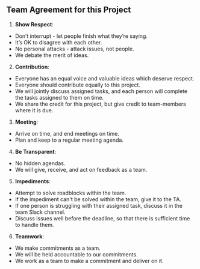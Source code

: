 ## Team Agreement for this Project

1. **Show Respect**:
* Don’t interrupt - let people finish what they’re saying. 
* It’s OK to disagree with each other. 
* No personal attacks - attack issues, not people.
* We debate the merit of ideas.

2. **Contribution**:
* Everyone has an equal voice and valuable ideas which deserve respect.
* Everyone should contribute equally to this project.
* We will jointly discuss assigned tasks, and each person will complete the tasks assigned to them on time.
* We share the credit for this project, but give credit to team-members where it is due.

3. **Meeting**:
* Arrive on time, and end meetings on time.
* Plan and keep to a regular meeting agenda.

4. **Be Transparent**:
* No hidden agendas. 
* We will give, receive, and act on feedback as a team.

5. **Impediments**:
* Attempt to solve roadblocks within the team. 
* If the impediment can't be solved within the team, give it to the TA.
* If one person is struggling with their assigned task, discuss it in the team Slack channel.
* Discuss issues well before the deadline, so that there is sufficient time to handle them.

6. **Teamwork**:
* We make commitments as a team.
* We will be held accountable to our commitments. 
* We work as a team to make a commitment and deliver on it.